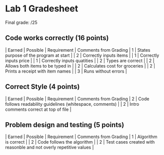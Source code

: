 # Lab 1 Gradesheet
Final grade: /25

## Code works correctly (16 points)
| Earned |	Possible |	Requirement |	Comments from Grading
| 1	| States purpose of the program at start	|
| 2	| Correctly inputs items	|
| 1	| Correctly inputs price	|
| 1	| Correctly inputs quatities	|
| 2	| Types are correct	|
| 2	| Allows both items to be typed in	|
| 2	| Calculates cost for groceries	|
| 2	| Prints a receipt with item names	|
| 3	| Runs without errors	|

## Correct Style (4 points)
| Earned	| Possible	| Requirement	| Comments from Grading
| 2	| Code follows readability guidelines (whitespace, comments)	|
| 2	| Intro comments correct at top of file	|

## Problem design and testing (5 points)
| Earned |	Possible |	Requirement | 	Comments from Grading
| 1 | 	Algorithm is correct	|
| 2 | 	Code follows the algorithm	|
| 2	| Test cases created with reasonble and not overly repetitive values	|
